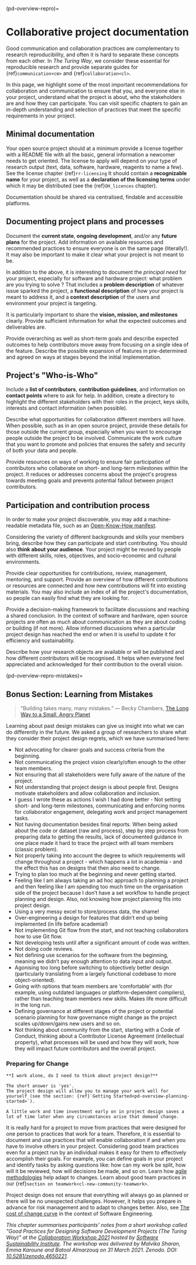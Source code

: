 
(pd-overview-repro)=
# Collaborative project documentation

Good communication and collaboration practices are complementary to research reproducibility, and often it is hard to separate these concepts from each other.
In _The Turing Way_, we consider these essential for reproducible research and provide separate guides for {ref}`communication<cm>` and {ref}`collaboration<cl>`.

In this page, we highlight some of the most important recommendations for collaboration and communication to ensure that you, and everyone else in your project, understand what the project is about, who the stakeholders are and how they can participate.
You can visit specific chapters to gain an in-depth understanding and selection of practices that meet the specific requirements in your project.

## Minimal documentation

Your open source project should at a minimum provide a license together with a README file with all the basic, general information a newcomer needs to get oriented.
The license to apply will depend on your type of research output (text, data, software, hardware, reagents to name a few).
See the license chapter {ref}`rr-licensing`
It should contain a **recognizable name** for your project, as well as a **declaration of the licensing terms** under which it may be distributed (see the {ref}`OH_licences` chapter).

Documentation should be shared via centralised, findable and accessible platforms.

## Documenting project plans and processes
 
Document the **current state**, **ongoing development**, and/or any **future plans** for the project.
Add information on available resources and recommended practices to ensure everyone is on the same page (literally!).
It may also be important to make it clear what your project is not meant to be.

In addition to the above, it is interesting to document the *principal need* for your project, especially for software and hardware project: what problem are you trying to solve ?
That includes a **problem description** of whatever issue sparked the project, a **functional description** of how your project is meant to address it, and a **context description** of the users and environment your project is targeting. 

It is particularly important to share the **vision, mission, and milestones** clearly. 
Provide sufficient information for what the expected outcomes and deliverables are.


Provide overarching as well as short-term goals and describe expected outcomes to help contributors move away from focusing on a single idea of the feature.
Describe the possible expansion of features in pre-determined and agreed on ways at stages beyond the initial implementation.

## Project's "Who-is-Who"

Include a **list of contributors**, **contribution guidelines**, and information on **contact points** where to ask for help.
In addition, 
create a directory to highlight the different stakeholders with their roles in the project, keys skills, interests and contact information (when possible).

Describe what opportunities for collaboration different members will have.
When possible, such as in an open source project, provide these details for those outside the current group, especially when you want to encourage people outside the project to be involved.
Communicate the work culture that you want to promote and policies that ensures the safety and security of both your data and people.


Provide resources on ways of working to ensure fair participation of contributors who collaborate on short- and long-term milestones within the project.
It reduces or addresses concerns about the project's progress towards meeting goals and prevents potential fallout between project contributors.

## Participation and contribution process

 In order to make your project discoverable, you may add a machine-readable metadata file, such as an [Open-Know-How manifest](https://www.internetofproduction.org/openknowhow).

Considering the variety of different backgrounds and skills your members bring, describe how they can participate and start contributing.
You should also **think about your audience**. Your project might be reused by people with different skills, roles, objectives, and socio-economic and cultural environments.


Provide clear opportunities for contributions, review, management, mentoring, and support.
Provide an overview of how different contributions or resources are connected and how new contributions will fit into existing materials.
You may also include an index of all the project's documentation, so people can easily find what they are looking for.

Provide a decision-making framework to facilitate discussions and reaching a shared conclusion.
In the context of software and hardware, open source projects are often as much about communication as they are about coding or building (if not more).
Allow informed discussions when a particular project design has reached the end or when it is useful to update it for efficiency and sustainability.
 
Describe how your research objects are available or will be published and how different contributors will be recognised.
It helps when everyone feel appreciated and acknowledged for their contribution to the overall vision.

<!--
(pd-overview-repro-turingway)=
## _The Turing Way_ Chapter for Communication and Collaboration

We recommend reading the following chapters to understand effective communication and collaboration for project design.

### Basic Requirements
- {ref}`<>`
- {ref}`<>`
- {ref}`<>`

### Advanced Requirements
- {ref}`<>`
- {ref}`<>`
-->

(pd-overview-repro-mistakes)=
## Bonus Section: Learning from Mistakes

> “Building takes many, many mistakes.”
> ― Becky Chambers, [The Long Way to a Small, Angry Planet](https://www.goodreads.com/work/quotes/42270825)

Learning about past design mistakes can give us insight into what we can do differently in the future.
We asked a group of researchers to share what they consider their project design regrets, which we have summarised here:

- Not advocating for clearer goals and success criteria from the beginning.
- Not communicating the project vision clearly/often enough to the other team members.
- Not ensuring that all stakeholders were fully aware of the nature of the project.
- Not understanding that project design is about people first. Designs motivate stakeholders and allow collaboration and inclusion.
- I guess I wrote these as actions I wish I had done better - Not setting short- and long-term milestones, communicating and enforcing norms for collaborator engagement, delegating work and project management tasks.
- Not having documentation besides final reports. When being asked about the code or dataset (raw and process), step by step process from preparing data to getting the results, lack of documented guidance in one place made it hard to trace the project with all team members (classic problem).
- Not properly taking into account the degree to which requirements will change throughout a project - which happens a lot in academia - and the effect this has on designs that then also need to change.
- Trying to plan too much at the beginning and never getting started.
- Feeling like I am always taking an ad hoc approach to planning a project and then feeling like I am spending too much time on the organisation side of the project because I don’t have a set workflow to handle project planning and design. Also, not knowing how project planning fits into project design.
- Using a very messy excel to store/process data, the shame!
- Over-engineering a design for features that didn’t end up being implemented (in life before academia!)
- Not implementing Git flow from the start, and not teaching collaborators how to use Git flow.
- Not developing tests until after a significant amount of code was written.  
- Not doing code reviews.
- Not defining use scenarios for the software from the beginning, meaning we didn’t pay enough attention to data input and output.  
- Agonising too long before switching to objectively better design (particularly translating from a largely functional codebase to more object-oriented).    
- Going with options that team members are ‘comfortable’ with (for example, using outdated languages or platform-dependent compilers), rather than teaching team members new skills. Makes life more difficult in the long run.
- Defining governance at different stages of the project or potential scenario planning for how governance might change as the project scales up/down/gains new users and so on.
- Not thinking about community from the start, starting with a Code of Conduct, thinking about a Contributor License Agreement (intellectual property), what processes will be used and how they will work, how they will impact future contributors and the overall project.

### Preparing for Change

```{note}
**I work alone, do I need to think about project design?**

The short answer is 'yes'.
The project design will allow you to manage your work well for yourself (see the section: {ref}`Getting Started<pd-overview-planning-started>`).

A little work and time investment early on in project design saves a lot of time later when any circumstances arise that demand change.
```

It is really hard for a project to move from practices that were designed for one person to practices that work for a team.
Therefore, it is essential to document and use practices that will enable collaboration if and when you have to involve others in your project.
Considering good team practices even for a project run by an individual makes it easy for them to effectively accomplish their goals.
For example, you can define goals in your project and identify tasks by asking questions like: 
how can my work be split, how will it be reviewed, how will decisions be made, and so on.
Learn how [agile methodologies](http://www.agilenutshell.com/) help adapt to changes.
Learn about good team practices in our {ref}`section on teamwork<cl-new-community-teamwork>`.

Project design does not ensure that everything will always go as planned or there will be no unexpected challenges.
However, it helps you prepare in advance for risk management and to adapt to changes better.
Also, see [The cost of change curve](http://www.agilemodeling.com/essays/costOfChange.htm) in the context of Software Engineering.

_This chapter summarises participants' notes from a short workshop called "Good Practices for Designing Software Development Projects (The Turing Way)" at the [Collaboration Workshop 2021](https://www.software.ac.uk/cw21)  hosted by [Software Sustainability Institute](https://www.software.ac.uk). The workshop was delivered by Malvika Sharan, Emma Karoune and Batool Almarzouq on 31 March 2021. Zenodo. DOI: [10.5281/zenodo.4650221](https://doi.org/10.5281/zenodo.4650221)._
